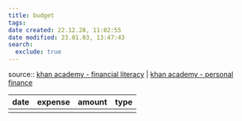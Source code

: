 ```yaml
---
title: budget
tags: 
date created: 22.12.28, 11:02:55
date modified: 23.01.03, 13:47:43
search:
  exclude: true
---
```

source:: [khan academy - financial literacy](https://www.khanacademy.org/college-careers-more/financial-literacy) | [khan academy - personal finance](https://www.khanacademy.org/college-careers-more/personal-finance)

| date | expense | amount | type |
| ---- | ------- | ------ | ---- |
|      |         |        |      |
